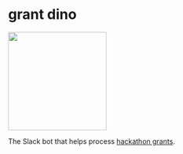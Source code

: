 # grant dino

<img src="https://cloud-oopektrtn-hack-club-bot.vercel.app/0image.png" width="200">

The Slack bot that helps process [hackathon grants](https://hackclub.com/hackathons/grant).
